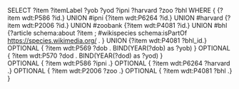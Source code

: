 SELECT ?item ?itemLabel ?yob ?yod ?ipni ?harvard ?zoo ?bhl WHERE {
  {?item wdt:P586 ?id.} UNION #ipni
  {?item wdt:P6264 ?id.} UNION #harvard
  {?item wdt:P2006 ?id.} UNION #zoobank
  {?item wdt:P4081 ?id.} UNION #bhl
  {?article schema:about ?item ; #wikispecies
            schema:isPartOf <https://species.wikimedia.org/> .
   } UNION
  {?item wdt:P4081 ?bhl_id.}
  	OPTIONAL { ?item wdt:P569 ?dob . BIND(YEAR(?dob) as ?yob) }
	OPTIONAL { ?item wdt:P570 ?dod . BIND(YEAR(?dod) as ?yod) }  
    OPTIONAL { ?item wdt:P586 ?ipni .}
    OPTIONAL { ?item wdt:P6264 ?harvard .}
    OPTIONAL { ?item wdt:P2006 ?zoo .}
    OPTIONAL { ?item wdt:P4081 ?bhl .}
}
